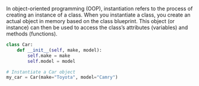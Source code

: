 In object-oriented programming (OOP), instantiation refers to the process of creating an instance of a class. When you instantiate a class, you create an actual object in memory based on the class blueprint. This object (or instance) can then be used to access the class’s attributes (variables) and methods (functions).

```python
class Car:
    def __init__(self, make, model):
        self.make = make
        self.model = model

# Instantiate a Car object
my_car = Car(make="Toyota", model="Camry")
```